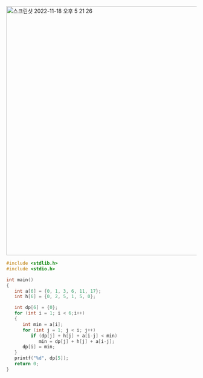 <img width="659" alt="스크린샷 2022-11-18 오후 5 21 26" src="https://user-images.githubusercontent.com/50629765/202654918-8b6107b6-7eaa-4e8d-84a6-5b2fbe6dd380.png">

```C
#include <stdlib.h>
#include <stdio.h>

int main()
{
   int a[6] = {0, 1, 3, 6, 11, 17};
   int h[6] = {0, 2, 5, 1, 5, 0};

   int dp[6] = {0};
   for (int i = 1; i < 6;i++)
   {
      int min = a[i];
      for (int j = 1; j < i; j++)
         if (dp[j] + h[j] + a[i-j] < min)
            min = dp[j] + h[j] + a[i-j];
      dp[i] = min;
   }
   printf("%d", dp[5]);
   return 0;
}
```
